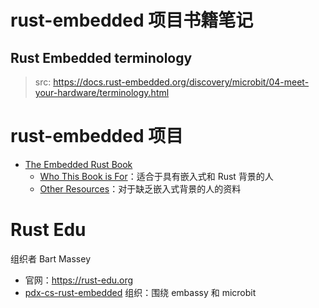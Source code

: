 
# rust-embedded 项目书籍笔记

## Rust Embedded terminology

> src: <https://docs.rust-embedded.org/discovery/microbit/04-meet-your-hardware/terminology.html>

# rust-embedded 项目

* [The Embedded Rust Book](https://docs.rust-embedded.org/book)
  * [Who This Book is For](https://docs.rust-embedded.org/book/#who-this-book-is-for)：适合于具有嵌入式和 Rust 背景的人
  * [Other Resources](https://docs.rust-embedded.org/book/#other-resources)：对于缺乏嵌入式背景的人的资料

# Rust Edu

组织者 Bart Massey

* 官网：<https://rust-edu.org>
* [pdx-cs-rust-embedded](https://github.com/pdx-cs-rust-embedded) 组织：围绕 embassy 和 microbit

